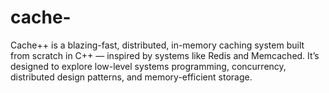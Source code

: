 # cache-
Cache++ is a blazing-fast, distributed, in-memory caching system built from scratch in C++ — inspired by systems like Redis and Memcached. It’s designed to explore low-level systems programming, concurrency, distributed design patterns, and memory-efficient storage.
